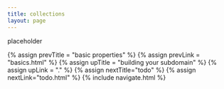```yaml
---
title: collections
layout: page
---
```


placeholder

{% assign prevTitle = "basic properties" %}
{% assign prevLink = "basics.html" %}
{% assign upTitle = "building your subdomain" %}
{% assign upLink = "." %}
{% assign nextTitle="todo" %}
{% assign nextLink="todo.html" %}
{% include navigate.html %}

